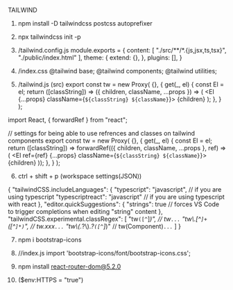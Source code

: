 TAILWIND 
1. npm install -D tailwindcss postcss autoprefixer

2. npx tailwindcss init -p

3. /tailwind.config.js
module.exports = {
  content: [
    "./src/**/*.{js,jsx,ts,tsx}",
    "./public/index.html"
  ],
  theme: {
    extend: {},
  },
  plugins: [],
}

4. /index.css
@tailwind base;
@tailwind components;
@tailwind utilities;

5. /tailwind.js (src)
export const tw = new Proxy(
  {},
  {
    get(_, el) {
      const El = el;
      return ([classString]) =>
        ({ children, className, ...props }) =>
          (
            <El {...props} className={`${classString} ${className}`}>
              {children}
            </El>
          );
    },
  }
);

<!-- IF USING FORWARD REF -->
import React, { forwardRef } from "react";

// settings for being able to use refrences and classes on tailwind components
export const tw = new Proxy(
  {},
  {
    get(_, el) {
      const El = el;
      return ([classString]) =>
        forwardRef(({ children, className, ...props }, ref) =>
          (
            <El ref={ref} {...props} className={`${classString} ${className}`}>
              {children}
            </El>
          ));
    },
  }
);

6. ctrl + shift + p (workspace settings(JSON))

{
    "tailwindCSS.includeLanguages": {
      "typescript": "javascript", // if you are using typescript
      "typescriptreact": "javascript" // if you are using typescript with react
    },
    "editor.quickSuggestions": {
      "strings": true // forces VS Code to trigger completions when editing "string" content
    },
    "tailwindCSS.experimental.classRegex": [
      "tw`([^`]*)", // tw`...`
      "tw\\.[^`]+`([^`]*)`", // tw.xxx<xxx>`...`
      "tw\\(.*?\\).*?`([^`]*)" // tw(Component)<xxx>`...`
    ]
  }



7. npm i bootstrap-icons

8. //index.js
import 'bootstrap-icons/font/bootstrap-icons.css';

9. npm install react-router-dom@5.2.0

10. ($env:HTTPS = "true")